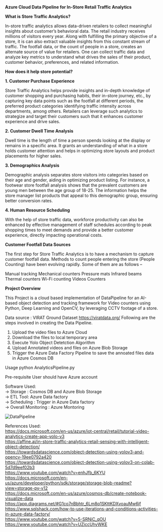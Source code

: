 **Azure Cloud Data Pipeline for In-Store Retail Traffic Analytics**

**What is Store Traffic Analytics?**

In-store traffic analytics allows data-driven retailers to collect meaningful insights about customer’s behavioral data.
The retail industry receives millions of visitors every year. Along with fulfilling the primary objective of a store, it is can also extract valuable insights from this constant stream of traffic.
The footfall data, or the count of people in a store, creates an alternate source of value for retailers. One can collect traffic data and analyze key metrics to understand what drives the sales of their product, customer behavior, preferences, and related information.

**How does it help store potential?**

**1. Customer Purchase Experience** 
 
Store Traffic Analytics helps provide insights and in-depth knowledge of customer shopping and purchasing habits, their in-store journey, etc., by capturing key data points such as the footfall at different periods, the preferred product categories identifying traffic intensity across departments, among others. Retailers can leverage such analytics to strategize and target their customers such that it enhances customer experience and drive sales.

**2. Customer Dwell Time Analysis**

Dwell time is the length of time a person spends looking at the display or remains in a specific area. It grants an understanding of what in a store holds customer attention and helps in optimizing store layouts and product placements for higher sales.

**3. Demographics Analysis**

Demographic analysis separates store visitors into categories based on their age and gender, aiding in optimizing product listing. For instance, a footwear store footfall analysis shows that the prevalent customers are young men between the age group of 18-25. The information helps the store manager list products that appeal to this demographic group, ensuring better conversion rates.

**4. Human Resource Scheduling**

With the help of store traffic data, workforce productivity can also be enhanced by effective management of staff schedules according to peak shopping times to meet demands and provide a better customer experience, directly impacting operational costs.

**Customer Footfall Data Sources**

The first step for Store Traffic Analytics is to have a mechanism to capture customer footfall data. Methods to count people entering the store (People Counting) have been evolving rapidly. Some of them are as follows –

Manual tracking
Mechanical counters
Pressure mats
Infrared beams
Thermal counters
Wi-Fi counting
Videos Counters

**Project Overview**

This Project is a cloud based implementation of DataPipeline for an AI-based object detection and tracking framework for Video counters using Python, Deep Learning and OpenCV, by leveraging CCTV footage of a store.

Data source : VIRAT Ground Dataset
https://viratdata.org/
Following are the steps involved in creating the Data Pipeline.

1. Upload the video files to Azure Cloud
2. Download the files to local temporary area
3. Execute Yolo Object Detetction Algorithm
4. Upload Annotated videos and files on Azure Blob Storage
5. Trigger the Azure Data Factory Pipeline to save the annoated files data in Azure Cosmos DB

Usage
python AnalyticsPipeline.py

Pre-requisite
User should have Azure account

Software Used:\
-> Storage : Cosmos DB and Azure Blob Storage\
-> ETL Tool: Azure Data factory\
-> Scheduling : Trigger in Azure Data factory\
-> Overall Monitoring : Azure Montoring 

![DataPipeline](https://user-images.githubusercontent.com/75573079/126571428-a29e3b2b-5604-483c-b6ac-c4d1fb42128b.PNG)



References Used: \
https://docs.microsoft.com/en-us/azure/iot-central/retail/tutorial-video-analytics-create-app-yolo-v3 \
https://affine.ai/in-store-traffic-analytics-retail-sensing-with-intelligent-object-detection/ \
https://towardsdatascience.com/object-detection-using-yolov3-and-opencv-19ee0792a420 \
https://towardsdatascience.com/object-detection-using-yolov3-on-colab-5d7d9eef02b3 \
https://www.youtube.com/watch?v=enhJfb_6KYU \
https://docs.microsoft.com/en-us/azure/developer/python/sdk/storage/storage-blob-readme?view=storage-py-v12 \
https://docs.microsoft.com/en-us/azure/cosmos-db/create-notebook-visualize-data \
https://app.diagrams.net/#G1co7nBbhtr_6Lm8q1SKttKDXvoauMw6jf \
https://www.sqlshack.com/how-to-use-iterations-and-conditions-activities-in-azure-data-factory/ \
https://www.youtube.com/watch?v=5-SRNiC_qOU \
https://www.youtube.com/watch?v=UZiccUhvWKE

